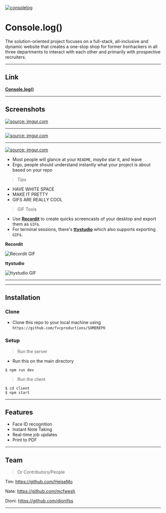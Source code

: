 <a href="https://imgur.com/BYJ2kwS"><img src="https://i.imgur.com/BYJ2kwS.png" title="consolelog" /></a>

<!-- [![FVCproductions](https://avatars1.githubusercontent.com/u/4284691?v=3&s=200)](http://fvcproductions.com) -->


# Console.log()

The solution-oriented project focuses on a full-stack, all-inclusive
and dynamic website that creates a one-stop shop for former
Ironhackers in all three departments to interact with each other and
primarily with prospective recruiters.

---

## Link

<a href="https://consolelog-ironhack.herokuapp.com/" target="_blank">**Console.log()**</a>

---

## Screenshots

<a href="https://imgur.com/hGaxRyt"><img src="https://i.imgur.com/hGaxRytl.png" align= "center" title="source: imgur.com" /></a>

----

<a href="https://imgur.com/qcDwZjs"><img src="https://i.imgur.com/qcDwZjsl.png"  align= "center"  title="source: imgur.com" /></a>

----

<a href="https://imgur.com/XMIANXM"><img src="https://i.imgur.com/XMIANXMl.png"  align= "center"  title="source: imgur.com" /></a>

- Most people will glance at your `README`, *maybe* star it, and leave
- Ergo, people should understand instantly what your project is about based on your repo

> Tips

- HAVE WHITE SPACE
- MAKE IT PRETTY
- GIFS ARE REALLY COOL

> GIF Tools

- Use <a href="http://recordit.co/" target="_blank">**Recordit**</a> to create quicks screencasts of your desktop and export them as `GIF`s.
- For terminal sessions, there's <a href="https://github.com/chjj/ttystudio" target="_blank">**ttystudio**</a> which also supports exporting `GIF`s.

**Recordit**

![Recordit GIF](http://g.recordit.co/iLN6A0vSD8.gif)

**ttystudio**

![ttystudio GIF](https://raw.githubusercontent.com/chjj/ttystudio/master/img/example.gif)

---


---

## Installation

### Clone

- Clone this repo to your local machine using `https://github.com/fvcproductions/SOMEREPO`

### Setup

> Run the server
- Run this on the main directory

```shell
$ npm run dev
```

> Run the client

```shell
$ cd client
$ npm start
```

---

## Features
- Face ID recognition
- Instant Note Taking
- Real-time job updates
- Print to PDF

---

## Team

> Or Contributors/People

Tim: https://github.com/HeiseMo

Nate: https://github.com/mcfwesh

Dioni: https://github.com/dionifss

---



